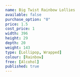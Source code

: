 ```yaml
---
name: Big Twist Rainbow Lollies
available: false
purchase_option: "0"
price: 1.5
cost_price: 1
width: 396
height: 29
depth: 20
weight: 143
type: [Lollipop, Wrapped]
colour: [Rainbow]
free: [Alcohol]
published: true
---
```

